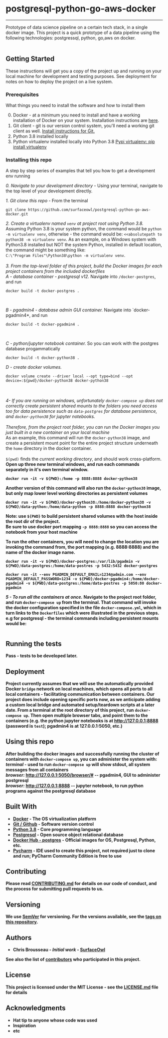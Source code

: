 # postgresql-python-go-aws-docker
___


Prototype of data science pipeline on a certain tech stack, in a single docker image.  This project is a quick prototype of a data pipeline using the following technologies:  postgressql, python, go,aws on docker.
<br><br>

## Getting Started

These instructions will get you a copy of the project up and running on your local machine for development and testing purposes. See deployment for notes on how to deploy the project on a live system.

### Prerequisites

What things you need to install the software and how to install them

0. Docker - at a minimum you need to install and have a working installation of Docker on your system.  Installation instructions are [here](https://docs.docker.com/v17.09/engine/installation/).
1. Git client - git is our version control system, you'll need a working git client as well.  [Install instructions for Git.](https://git-scm.com/book/en/v2/Getting-Started-Installing-Git)
2. Python 3.8 installed locally
3. Python virtualenv installed locally into Python 3.8 [Pypi virtualenv:  pip install virtualenv](https://pypi.org/project/virtualenv/)

### Installing this repo

A step by step series of examples that tell you how to get a development env running

*0. Navigate to your development directory* - Using your terminal, navigate to the top level of your development directly.

*1. Git clone this repo* - From the terminal
```
git clone https://github.com/surfaceowl/postgresql-python-go-aws-docker.git
```

*2. Create a virtualenv named `venv` at project root using Python 3.8.*  <br>Assuming Python 3.8 is your system python, the command would be `python -m virtualenv venv`, otherwise - the command would be:  `<<absolutepath to python38 -m virtualenv venv`.  As an example, on a Windows system with Python3.8 installed but NOT the system Python, installed in default location, the command might be something like: <br>  `C:\"Program Files"\Python38\python -m virtualenv venv`.<br><br>
*3. From the top-level folder of this project, build the Docker images for each project containers from the included dockerfiles*<br>
*A - database container - postgresql v12.*  Navigate into `/docker-postgres`, and run <br>
```
docker build -t docker-postgres . 
```
<br>

*B - pgadmin4 - database admin GUI container.*  Navigate into `docker-pgadmin4*, and run <br>
```
docker build -t docker-pgadmin4 .
```
<br>

*C - python/jupyter notebook container.*  So you can work with the postgres database progammatically <br>
```
docker build -t docker-python38 .

```
*D - create docker volumes.*
```
docker volume create --driver local --opt type=bind --opt device=:${pwd}/docker-python38 docker-python38
```
<br><br>
*4- If you are running on windows, unfortunately `docker-compose up` does not correctly create persistent shared mounts to the folders you need access too for data persistence such as `data-postgres` for database persistence, and `docker-python38` for jupyter notebooks.  <br><br>  Therefore, from the project root folder, you can run the Docker images you just built in a new container on your local machine*<br> 
As an example, this command will run the `docker-python38` image, and create a persistent mount point for the entire project structure underneath the `home` directory in the docker container. <br><br>
`$(pwd)` finds the *current working directory*, and should work cross-platform.<b><br>
Open up three new terminal windows, and run each commands separately in it's own terminal window.
```
docker run -it -v ${PWD}:/home -p 8888:8888 docker-python38
```
Another version of this command will also run the `docker-python38` image, but only map lower level working directories as persistent volumes
```
docker run -it -v ${PWD}/docker-python38:/home/docker-python38 -v ${PWD}/data-python:/home/data-python -p 8888:8888 docker-python38
```
Note:  use `${PWD}` to build persistent shared volumes with the host inside the root dir of the project.<br>
Be sure to use docker port mapping `-p 8888:8888` so you can access the notebook from your host machine

To run the other containers, you will need to change the location you are invoking the command from, the port mapping (e.g. 8888:8888) and the name of the docker image name.
```
docker run -it -v ${PWD}/docker-postgres:/var/lib/pgadmin -v ${PWD}/data-postgres:/home/data-postres -p 5432:5432 docker-postgres
```

```
docker run -it --env PGADMIN_DEFAULT_EMAIL=1234@admin.com --env PGADMIN_DEFAULT_PASSWORD=1234 -v ${PWD}/docker-pgadmin4:/home/docker-pgadmin4 -v ${PWD}/data-postgres:/home/data-postres -p 5050:80 docker-pgadmin
```
*5 - To run all the containers at once.*  Navigate to the project root folder, and run `docker-compose up` from the terminal.  That command will invoke the docker configuration specified in the file `docker-compose.yml`, which in turn links to the `Dockerfiles` which were illustrated in the previous steps.
e.g for postgresql - the terminal commands including persistent mounts would be:
```

```

## Running the tests

Pass - tests to be developed later.


## Deployment

Project currently assumes that we will use the automatically provided Docker `bridge` network on local machines, which opens all ports to all local containers - facilitating communication between containers.  Our project does include opening specific ports now, as we anticipate adding a custom local bridge and automated setup/teardown scripts at a later date.
From a terminal at the root directory of this project, run `docker-compose up`.  Then open multiple browser tabs, and point them to the containers (e.g. the python jupyter notebooks is at http://127.0.0.1:8888 (password is `test`); pgadmin4 is at 127.0.0.1:5050, etc.)


## Using this repo

After building the docker images and successfully running the cluster of containers with `docker-compose up`, you can administer the system with:<br>
*terminal* - used to run `docker-compose up` will show stdout, all system messages from all containers<br>
*browser:*  http://127.0.0.1:5050/browser/#  -- pgadmin4, GUI to administer postgresql<br>
*browser:*  http://127.0.0.1:8888  -- jupyter notebook, to run python programs against the postgresql database<br>

## Built With

* [Docker](https://docs.docker.com/v17.09/engine/installation/) - The OS virtualization platform
* [Git / Github](https://git-scm.com/book/en/v2/Getting-Started-Installing-Git) - Software version control
* [Python 3.8](https://www.python.org/downloads/release/python-380/) - Core programming language
* [Postgresql](https://www.postgresql.org/) - Open source object relational database
* [Docker Hub - postgres](https://hub.docker.com/_/postgres) - Official images for OS, Postgresql, Python, etc.
* [Pycharm](https://www.jetbrains.com/pycharm/download/#section=windows) - IDE used to create this project, not required just to clone and run; PyCharm Community Edition is free to use 

## Contributing

Please read [CONTRIBUTING.md](https://gist.github.com/PurpleBooth/b24679402957c63ec426) for details on our code of conduct, and the process for submitting pull requests to us.

## Versioning

We use [SemVer](http://semver.org/) for versioning. For the versions available, see the [tags on this repository](https://github.com/your/project/tags). 

## Authors

* **Chris Brousseau** - *Initial work* - [SurfaceOwl](https://github.com/surfaceowl)

See also the list of [contributors](https://github.com/your/project/contributors) who participated in this project.

## License

This project is licensed under the MIT License - see the [LICENSE.md](LICENSE.md) file for details

## Acknowledgments

* Hat tip to anyone whose code was used
* Inspiration
* etc
